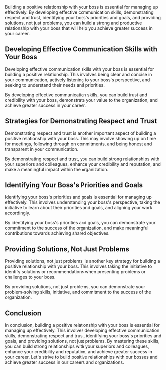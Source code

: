 
Building a positive relationship with your boss is essential for managing up effectively. By developing effective communication skills, demonstrating respect and trust, identifying your boss's priorities and goals, and providing solutions, not just problems, you can build a strong and productive relationship with your boss that will help you achieve greater success in your career.

Developing Effective Communication Skills with Your Boss
--------------------------------------------------------

Developing effective communication skills with your boss is essential for building a positive relationship. This involves being clear and concise in your communication, actively listening to your boss's perspective, and seeking to understand their needs and priorities.

By developing effective communication skills, you can build trust and credibility with your boss, demonstrate your value to the organization, and achieve greater success in your career.

Strategies for Demonstrating Respect and Trust
----------------------------------------------

Demonstrating respect and trust is another important aspect of building a positive relationship with your boss. This may involve showing up on time for meetings, following through on commitments, and being honest and transparent in your communication.

By demonstrating respect and trust, you can build strong relationships with your superiors and colleagues, enhance your credibility and reputation, and make a meaningful impact within the organization.

Identifying Your Boss's Priorities and Goals
--------------------------------------------

Identifying your boss's priorities and goals is essential for managing up effectively. This involves understanding your boss's perspective, taking the initiative to learn about their priorities and goals, and aligning your work accordingly.

By identifying your boss's priorities and goals, you can demonstrate your commitment to the success of the organization, and make meaningful contributions towards achieving shared objectives.

Providing Solutions, Not Just Problems
--------------------------------------

Providing solutions, not just problems, is another key strategy for building a positive relationship with your boss. This involves taking the initiative to identify solutions or recommendations when presenting problems or challenges to your boss.

By providing solutions, not just problems, you can demonstrate your problem-solving skills, initiative, and commitment to the success of the organization.

Conclusion
----------

In conclusion, building a positive relationship with your boss is essential for managing up effectively. This involves developing effective communication skills, demonstrating respect and trust, identifying your boss's priorities and goals, and providing solutions, not just problems. By mastering these skills, you can build strong relationships with your superiors and colleagues, enhance your credibility and reputation, and achieve greater success in your career. Let's strive to build positive relationships with our bosses and achieve greater success in our careers and organizations.

